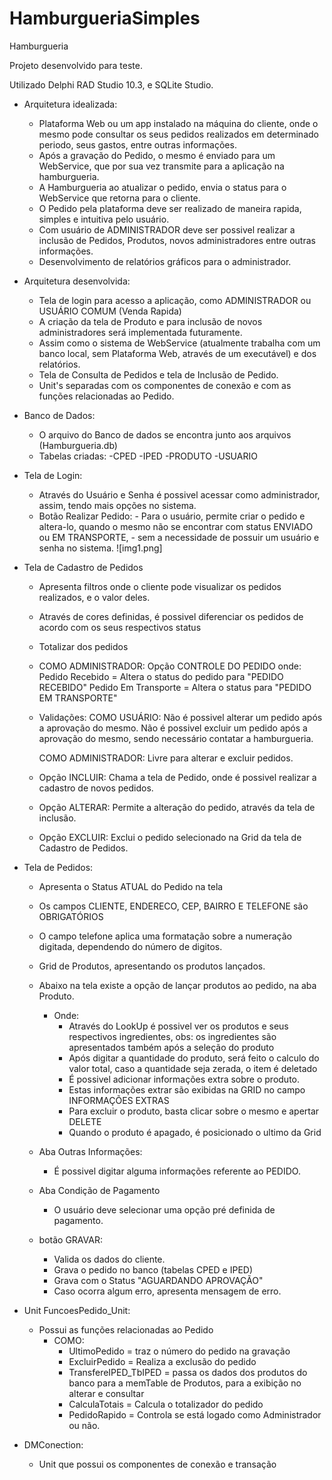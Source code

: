 # HamburgueriaSimples

Hamburgueria

Projeto desenvolvido para teste.

Utilizado Delphi RAD Studio 10.3, e SQLite Studio.

- Arquitetura idealizada:
	- Plataforma Web ou um app instalado na máquina do cliente, onde o mesmo pode consultar os seus pedidos realizados em determinado periodo, seus gastos, entre outras informações.
	- Após a gravação do Pedido, o mesmo é enviado para um WebService, que por sua vez transmite para a aplicação na hamburgueria.
	- A Hamburgueria ao atualizar o pedido, envia o status para o WebService que retorna para o cliente.
	- O Pedido pela plataforma deve ser realizado de maneira rapida, simples e intuitiva pelo usuário.
	- Com usuário de ADMINISTRADOR deve ser possivel realizar a inclusão de Pedidos, Produtos, novos administradores entre outras informações.
	- Desenvolvimento de relatórios gráficos para o administrador.
	
- Arquitetura desenvolvida:
	- Tela de login para acesso a aplicação, como ADMINISTRADOR ou USUÁRIO COMUM (Venda Rapida)
	- A criação da tela de Produto e para inclusão de novos administradores será implementada futuramente.
	- Assim como o sistema de WebService (atualmente trabalha com um banco local, sem Plataforma Web, através de um executável) e dos relatórios.
	- Tela de Consulta de Pedidos e tela de Inclusão de Pedido.
	- Unit's separadas com os componentes de conexão e com as funções relacionadas ao Pedido.
	

- Banco de Dados:
	- O arquivo do Banco de dados se encontra junto aos arquivos (Hamburgueria.db)
	- Tabelas criadas:
		  	-CPED
			-IPED
			-PRODUTO
			-USUARIO
	
- Tela de Login:
	- Através do Usuário e Senha é possivel acessar como administrador, assim, tendo mais opções no sistema.
	- Botão Realizar Pedido:
			- Para o usuário, permite criar o pedido e altera-lo, quando o mesmo não se encontrar com status ENVIADO ou EM TRANSPORTE,
			- sem a necessidade de possuir um usuário e senha no sistema.
![img1.png]
	
- Tela de Cadastro de Pedidos
	- Apresenta filtros onde o cliente pode visualizar os pedidos realizados, e o valor deles.
	- Através de cores definidas, é possivel diferenciar os pedidos de acordo com os seus respectivos status
	- Totalizar dos pedidos
	- COMO ADMINISTRADOR:
		Opção CONTROLE DO PEDIDO onde:
			Pedido Recebido = Altera o status do pedido para "PEDIDO RECEBIDO"
			Pedido Em Transporte = Altera o status para "PEDIDO EM TRANSPORTE"
			
	- Validações:
		COMO USUÁRIO:
			Não é possivel alterar um pedido após a aprovação do mesmo.
			Não é possivel excluir um pedido após a aprovação do mesmo, sendo necessário contatar a hamburgueria.
			
		COMO ADMINISTRADOR:
			Livre para alterar e excluir pedidos.
			
	- Opção INCLUIR:
		Chama a tela de Pedido, onde é possivel realizar a cadastro de novos pedidos.
		
	- Opção ALTERAR:
		Permite a alteração do pedido, através da tela de inclusão.
		
	- Opção EXCLUIR:
		Exclui o pedido selecionado na Grid da tela de Cadastro de Pedidos.
		
- Tela de Pedidos:
	- Apresenta o Status ATUAL do Pedido na tela
	- Os campos CLIENTE, ENDERECO, CEP, BAIRRO E TELEFONE são OBRIGATÓRIOS
	- O campo telefone aplica uma formatação sobre a numeração digitada, dependendo do número de digitos.
	- Grid de Produtos, apresentando os produtos lançados.
	- Abaixo na tela existe a opção de lançar produtos ao pedido, na aba Produto.
		- Onde:
			- Através do LookUp é possivel ver os produtos e seus respectivos ingredientes, obs: os ingredientes são apresentados também após a seleção do produto
			- Após digitar a quantidade do produto, será feito o calculo do valor total, caso a quantidade seja zerada, o item é deletado
			- É possivel adicionar informações extra sobre o produto.
			- Estas informações extrar são exibidas na GRID no campo INFORMAÇÕES EXTRAS
			- Para excluir o produto, basta clicar sobre o mesmo e apertar DELETE
			- Quando o produto é apagado, é posicionado o ultimo da Grid
			
	- Aba Outras Informações:
		- É possivel digitar alguma informações referente ao PEDIDO.
		
	- Aba Condição de Pagamento
		- O usuário deve selecionar uma opção pré definida de pagamento.
		
	- botão GRAVAR:
		- Valida os dados do cliente.
		- Grava o pedido no banco (tabelas CPED e IPED)
		- Grava com o Status "AGUARDANDO APROVAÇÃO"
		- Caso ocorra algum erro, apresenta mensagem de erro.
		
- Unit FuncoesPedido_Unit:
	- Possui as funções relacionadas ao Pedido
		- COMO:
			- UltimoPedido = traz o número do pedido na gravação
			- ExcluirPedido = Realiza a exclusão do pedido
			- TransfereIPED_TbIPED = passa os dados dos produtos do banco para a memTable de Produtos, para a exibição no alterar e consultar
			- CalculaTotais = Calcula o totalizador do pedido
			- PedidoRapido = Controla se está logado como Administrador ou não.
			
- DMConection:
	- Unit que possui os componentes de conexão e transação
